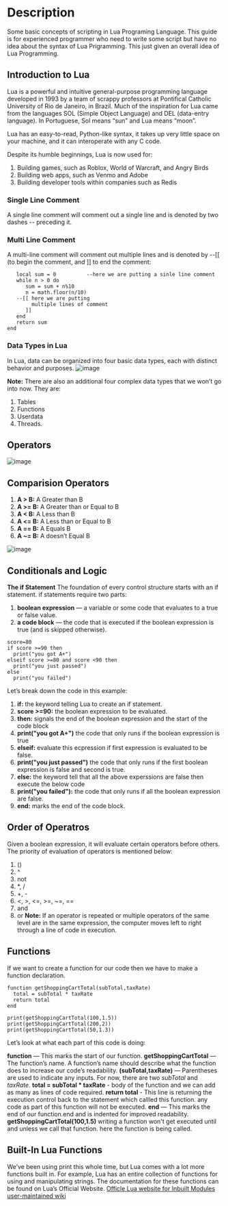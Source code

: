 # Description
Some basic concepts of scripting in Lua Programing Language.
This guide is for experienced programmer who need to write some script but have no idea about the syntax of Lua Prigramming.
This just given an overall idea of Lua Programming.


## Introduction to Lua
Lua is a powerful and intuitive general-purpose programming language developed in 1993 by a team of scrappy professors at Pontifical Catholic University of Rio de Janeiro, in Brazil. Much of the inspiration for Lua came from the languages SOL (Simple Object Language) and DEL (data-entry language). In Portuguese, Sol means “sun” and Lua means “moon”.

Lua has an easy-to-read, Python-like syntax, it takes up very little space on your machine, and it can interoperate with any C code.

Despite its humble beginnings, Lua is now used for:
1. Building games, such as Roblox, World of Warcraft, and Angry Birds
2. Building web apps, such as Venmo and Adobe
3. Building developer tools within companies such as Redis

### Single Line Comment
A single line comment will comment out a single line and is denoted by two dashes -- preceding it.

### Multi Line Comment
A multi-line comment will comment out multiple lines and is denoted by --[[ (to begin the comment, and ]] to end the comment:
  ``` function sumdigits(n) 
     local sum = 0          --here we are putting a sinle line comment
     while n > 0 do
        sum = sum + n%10
        n = math.floor(n/10)
     --[[ here we are putting
          multiple lines of comment
        ]]
     end
     return sum
  end
```
### Data Types in Lua
In Lua, data can be organized into four basic data types, each with distinct behavior and purposes.
![image](https://github.com/manzar2525/Lua/assets/107947502/1a8423b1-ee17-4d0c-b9ef-95dc2946d640)


**Note:** There are also an additional four complex data types that we won’t go into now. They are: 
1.  Tables
2.  Functions
3.  Userdata
4.  Threads.


## Operators

![image](https://github.com/manzar2525/Lua/assets/107947502/1d7f74cc-e0c3-460e-b88f-e5f7fdfa5707)



## Comparision Operators
1. **A > B:** A Greater than B
2. **A >= B:** A Greater than or Equal to B
3. **A < B:** A Less than B
4. **A <= B:** A Less than or Equal to B
5. **A == B:** A Equals B
6. **A ~= B:** A doesn’t Equal B

![image](https://github.com/manzar2525/Lua/assets/107947502/0b05dc5d-2e16-4eaf-b2f4-baf564a13c96)

## Conditionals and Logic
**The if Statement**
The foundation of every control structure starts with an if statement. 
if statements require two parts:
1. **boolean expression** — a variable or some code that evaluates to a true or false value.
2. **a code block** — the code that is executed if the boolean expression is true (and is skipped otherwise).

```
score=80
if score >=90 then
  print("you got A+")
elseif score >=80 and score <90 then
  print("you just passed")
else
  print("you failed")
```
Let’s break down the code in this example:<br>

1. **if:** the keyword telling Lua to create an if statement.
2. **score >=90:** the boolean expression to be evaluated.
3. **then:** signals the end of the boolean expression and the start of the code block
4. **print("you got A+")** the code that only runs if the boolean expression is true
5. **elseif:** evaluate this ecpression if first expression is evaluated to be false.
6. **print("you just passed")** the code that only runs if the first boolean expression is false and second is true.
7. **else:** the keyword tell that all the above experssions are false then execute the below code
8. **print("you failed"):** the code that only runs if all the boolean expression are false.
9. **end:** marks the end of the code block.

## Order of Operatros

Given a boolean expression, it will evaluate certain operators before others. 
The priority of evaluation of operators is mentioned below:
1. ()
2. ^
3. not
4. *, /
5. +, -
6. <, >, <=, >=, ~=, ==
7. and
8. or
**Note:** If an operator is repeated or multiple operators of the same level are in the same expression, the computer moves left to right through a line of code in execution.


## Functions

If we want to create a function for our code then we have to make a function declaration.
```
function getShoppingCartTotal(subTotal,taxRate)
  total = subTotal * taxRate
  return total
end

print(getShoppingCartTotal(100,1.5))
print(getShoppingCartTotal(200,2))
print(getShoppingCartTotal(50,1.3))
```
Let’s look at what each part of this code is doing:

**function** — This marks the start of our function.
**getShoppingCartTotal** — The function’s name. A function’s name should describe what the function does to increase our code’s readability.
**(subTotal,taxRate)** — Parentheses are used to indicate any inputs. For now, there are two *subTotal* and *taxRate*.
**total = subTotal * taxRate** - body of the function and we can add as many as lines of code required.
 **return total** - This line is returning the execution control back to the statement which callled this function. any code as part of this function will not be executed.
**end** — This marks the end of our function.end and is indented for improved readability.
**getShoppingCartTotal(100,1.5)** writing a function won't get executed until and unless we call that function. here the function is being called.

## Built-In Lua Functions
We’ve been using print this whole time, but Lua comes with a lot more functions built in. 
For example, Lua has an entire collection of functions for using and manipulating strings. The documentation for these functions can be found on Lua’s Official Website. 
[Officle Lua website for Inbuilt Modules](http://lua-users.org/wiki/StringLibraryTutorial)
[user-maintained wiki](http://lua-users.org/wiki/TutorialDirectory)


